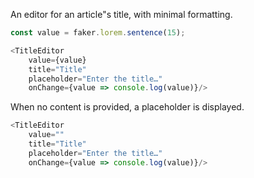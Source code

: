An editor for an article"s title, with minimal formatting.

```js
const value = faker.lorem.sentence(15);

<TitleEditor
    value={value}
    title="Title"
    placeholder="Enter the title…"
    onChange={value => console.log(value)}/>
```

When no content is provided, a placeholder is displayed.

```js
<TitleEditor
    value=""
    title="Title"
    placeholder="Enter the title…"
    onChange={value => console.log(value)}/>
```
